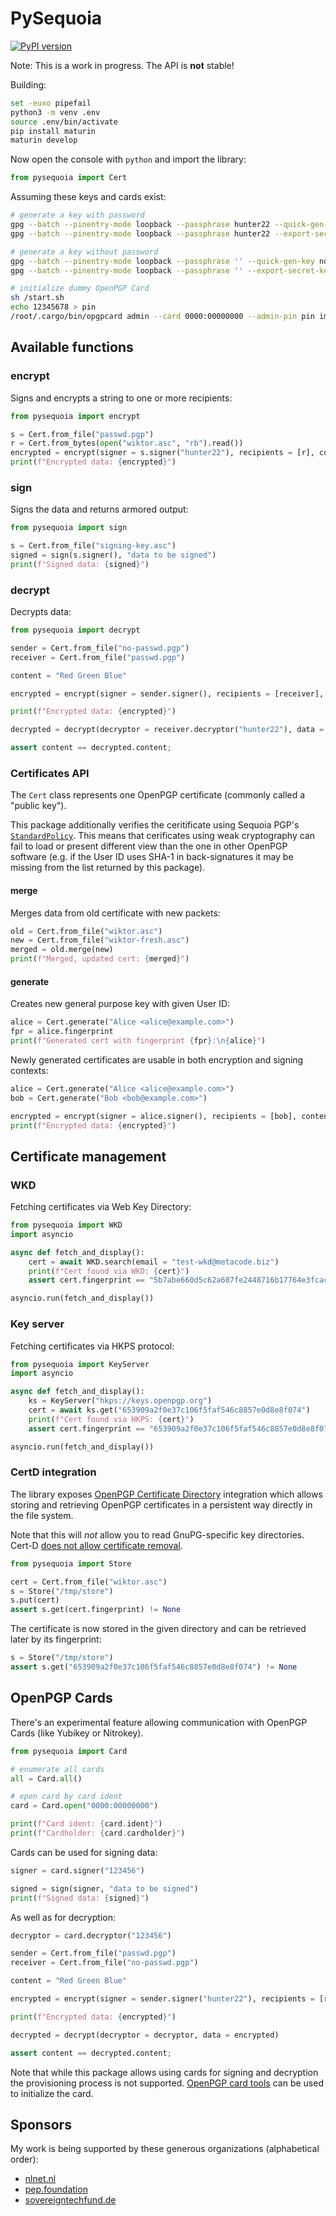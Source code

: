 # PySequoia

[![PyPI version](https://badge.fury.io/py/pysequoia.svg)](https://pypi.org/project/pysequoia/)

Note: This is a work in progress. The API is **not** stable!

Building:

```bash
set -euxo pipefail
python3 -m venv .env
source .env/bin/activate
pip install maturin
maturin develop
```

Now open the console with `python` and import the library:

```python
from pysequoia import Cert
```

Assuming these keys and cards exist:

```bash
# generate a key with password
gpg --batch --pinentry-mode loopback --passphrase hunter22 --quick-gen-key passwd@example.com
gpg --batch --pinentry-mode loopback --passphrase hunter22 --export-secret-key passwd@example.com > passwd.pgp

# generate a key without password
gpg --batch --pinentry-mode loopback --passphrase '' --quick-gen-key no-passwd@example.com future-default
gpg --batch --pinentry-mode loopback --passphrase '' --export-secret-key no-passwd@example.com > no-passwd.pgp

# initialize dummy OpenPGP Card
sh /start.sh
echo 12345678 > pin
/root/.cargo/bin/opgpcard admin --card 0000:00000000 --admin-pin pin import no-passwd.pgp
```

## Available functions

### encrypt

Signs and encrypts a string to one or more recipients:

```python
from pysequoia import encrypt

s = Cert.from_file("passwd.pgp")
r = Cert.from_bytes(open("wiktor.asc", "rb").read())
encrypted = encrypt(signer = s.signer("hunter22"), recipients = [r], content = "content to encrypt")
print(f"Encrypted data: {encrypted}")
```

### sign

Signs the data and returns armored output:

```python
from pysequoia import sign

s = Cert.from_file("signing-key.asc")
signed = sign(s.signer(), "data to be signed")
print(f"Signed data: {signed}")
```

### decrypt

Decrypts data:

```python
from pysequoia import decrypt

sender = Cert.from_file("no-passwd.pgp")
receiver = Cert.from_file("passwd.pgp")

content = "Red Green Blue"

encrypted = encrypt(signer = sender.signer(), recipients = [receiver], content = content)

print(f"Encrypted data: {encrypted}")

decrypted = decrypt(decryptor = receiver.decryptor("hunter22"), data = encrypted)

assert content == decrypted.content;
```

### Certificates API

The `Cert` class represents one OpenPGP certificate (commonly called a
"public key").

This package additionally verifies the ceritificate using Sequoia
PGP's [`StandardPolicy`][SP]. This means that cerificates using weak
cryptography can fail to load or present different view than the one
in other OpenPGP software (e.g. if the User ID uses SHA-1 in
back-signatures it may be missing from the list returned by this
package).

[SP]: https://docs.rs/sequoia-openpgp/latest/sequoia_openpgp/policy/struct.StandardPolicy.html

#### merge

Merges data from old certificate with new packets:

```python
old = Cert.from_file("wiktor.asc")
new = Cert.from_file("wiktor-fresh.asc")
merged = old.merge(new)
print(f"Merged, updated cert: {merged}")
```

#### generate

Creates new general purpose key with given User ID:

```python
alice = Cert.generate("Alice <alice@example.com>")
fpr = alice.fingerprint
print(f"Generated cert with fingerprint {fpr}:\n{alice}")
```

Newly generated certificates are usable in both encryption and signing
contexts:

```python
alice = Cert.generate("Alice <alice@example.com>")
bob = Cert.generate("Bob <bob@example.com>")

encrypted = encrypt(signer = alice.signer(), recipients = [bob], content = "content to encrypt")
print(f"Encrypted data: {encrypted}")
```

## Certificate management

### WKD

Fetching certificates via Web Key Directory:

```python
from pysequoia import WKD
import asyncio

async def fetch_and_display():
    cert = await WKD.search(email = "test-wkd@metacode.biz")
    print(f"Cert found via WKD: {cert}")
    assert cert.fingerprint == "5b7abe660d5c62a607fe2448716b17764e3fcaca"

asyncio.run(fetch_and_display())
```

### Key server

Fetching certificates via HKPS protocol:

```python
from pysequoia import KeyServer
import asyncio

async def fetch_and_display():
    ks = KeyServer("hkps://keys.openpgp.org")
    cert = await ks.get("653909a2f0e37c106f5faf546c8857e0d8e8f074")
    print(f"Cert found via HKPS: {cert}")
    assert cert.fingerprint == "653909a2f0e37c106f5faf546c8857e0d8e8f074"

asyncio.run(fetch_and_display())
```

### CertD integration

The library exposes [OpenPGP Certificate Directory][CERT-D]
integration which allows storing and retrieving OpenPGP certificates
in a persistent way directly in the file system.

Note that this will *not* allow you to read GnuPG-specific key
directories. Cert-D [does not allow certificate removal][NO-REMOV].

[CERT-D]: https://sequoia-pgp.gitlab.io/pgp-cert-d/
[NO-REMOV]: https://gitlab.com/sequoia-pgp/pgp-cert-d/-/issues/33

```python
from pysequoia import Store

cert = Cert.from_file("wiktor.asc")
s = Store("/tmp/store")
s.put(cert)
assert s.get(cert.fingerprint) != None
```

The certificate is now stored in the given directory and can be
retrieved later by its fingerprint:

```python
s = Store("/tmp/store")
assert s.get("653909a2f0e37c106f5faf546c8857e0d8e8f074") != None
```

## OpenPGP Cards

There's an experimental feature allowing communication with OpenPGP
Cards (like Yubikey or Nitrokey).

```python
from pysequoia import Card

# enumerate all cards
all = Card.all()

# open card by card ident
card = Card.open("0000:00000000")

print(f"Card ident: {card.ident}")
print(f"Cardholder: {card.cardholder}")
```

Cards can be used for signing data:

```python
signer = card.signer("123456")

signed = sign(signer, "data to be signed")
print(f"Signed data: {signed}")
```

As well as for decryption:

```python
decryptor = card.decryptor("123456")

sender = Cert.from_file("passwd.pgp")
receiver = Cert.from_file("no-passwd.pgp")

content = "Red Green Blue"

encrypted = encrypt(signer = sender.signer("hunter22"), recipients = [receiver], content = content)

print(f"Encrypted data: {encrypted}")

decrypted = decrypt(decryptor = decryptor, data = encrypted)

assert content == decrypted.content;
```

Note that while this package allows using cards for signing and
decryption the provisioning process is not supported.
[OpenPGP card tools][] can be used to initialize the card.

[OpenPGP card tools]: https://crates.io/crates/openpgp-card-tools

## Sponsors

My work is being supported by these generous organizations
(alphabetical order):
  - [nlnet.nl](https://nlnet.nl/)
  - [pep.foundation](https://pep.foundation/)
  - [sovereigntechfund.de](https://sovereigntechfund.de/)
